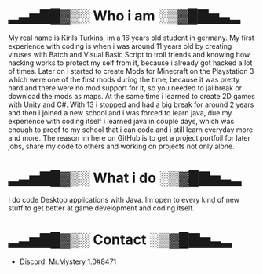 # ▂▃▅▇█▓▒░ Who i am ░▒▓█▇▅▃▂
My real name is Kirils Turkins, im a 16 years old student in germany. My first experience with coding is when i was around 11 years old by creating viruses with Batch and 
Visual Basic Script to troll friends and knowing how hacking works to protect my self from it, because i already got hacked a lot of times. Later on i started to create
Mods for Minecraft on the Playstation 3 which were one of the first mods during the time, because it was pretty hard and there were no mod support for it, so you needed
to jailbreak or download the mods as maps. At the same time i learned to create 2D games with Unity and C#. With 13 i stopped and had a big break for around 2 years
and then i joined a new school and i was forced to learn java, due my experience with coding itself i learned java in couple days, which was enough to proof to my 
school that i can code and i still learn everyday more and more. The reason im here on GitHub is to get a project portfoil for later jobs, share my code to others 
and working on projects not only alone. 

# ▂▃▅▇█▓▒░ What i do ░▒▓█▇▅▃▂
I do code Desktop applications with Java.
Im open to every kind of new stuff to get better at game development and coding itself.

# ▂▃▅▇█▓▒░ Contact ░▒▓█▇▅▃▂
- Discord: Mr.Mystery 1.0#8471
